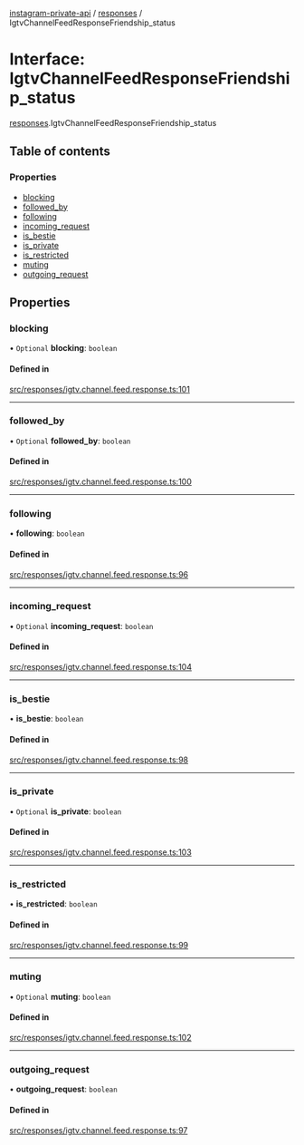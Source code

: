 [instagram-private-api](../../README.md) / [responses](../../modules/responses.md) / IgtvChannelFeedResponseFriendship_status

# Interface: IgtvChannelFeedResponseFriendship\_status

[responses](../../modules/responses.md).IgtvChannelFeedResponseFriendship_status

## Table of contents

### Properties

- [blocking](IgtvChannelFeedResponseFriendship_status.md#blocking)
- [followed\_by](IgtvChannelFeedResponseFriendship_status.md#followed_by)
- [following](IgtvChannelFeedResponseFriendship_status.md#following)
- [incoming\_request](IgtvChannelFeedResponseFriendship_status.md#incoming_request)
- [is\_bestie](IgtvChannelFeedResponseFriendship_status.md#is_bestie)
- [is\_private](IgtvChannelFeedResponseFriendship_status.md#is_private)
- [is\_restricted](IgtvChannelFeedResponseFriendship_status.md#is_restricted)
- [muting](IgtvChannelFeedResponseFriendship_status.md#muting)
- [outgoing\_request](IgtvChannelFeedResponseFriendship_status.md#outgoing_request)

## Properties

### blocking

• `Optional` **blocking**: `boolean`

#### Defined in

[src/responses/igtv.channel.feed.response.ts:101](https://github.com/Nerixyz/instagram-private-api/blob/4971f34/src/responses/igtv.channel.feed.response.ts#L101)

___

### followed\_by

• `Optional` **followed\_by**: `boolean`

#### Defined in

[src/responses/igtv.channel.feed.response.ts:100](https://github.com/Nerixyz/instagram-private-api/blob/4971f34/src/responses/igtv.channel.feed.response.ts#L100)

___

### following

• **following**: `boolean`

#### Defined in

[src/responses/igtv.channel.feed.response.ts:96](https://github.com/Nerixyz/instagram-private-api/blob/4971f34/src/responses/igtv.channel.feed.response.ts#L96)

___

### incoming\_request

• `Optional` **incoming\_request**: `boolean`

#### Defined in

[src/responses/igtv.channel.feed.response.ts:104](https://github.com/Nerixyz/instagram-private-api/blob/4971f34/src/responses/igtv.channel.feed.response.ts#L104)

___

### is\_bestie

• **is\_bestie**: `boolean`

#### Defined in

[src/responses/igtv.channel.feed.response.ts:98](https://github.com/Nerixyz/instagram-private-api/blob/4971f34/src/responses/igtv.channel.feed.response.ts#L98)

___

### is\_private

• `Optional` **is\_private**: `boolean`

#### Defined in

[src/responses/igtv.channel.feed.response.ts:103](https://github.com/Nerixyz/instagram-private-api/blob/4971f34/src/responses/igtv.channel.feed.response.ts#L103)

___

### is\_restricted

• **is\_restricted**: `boolean`

#### Defined in

[src/responses/igtv.channel.feed.response.ts:99](https://github.com/Nerixyz/instagram-private-api/blob/4971f34/src/responses/igtv.channel.feed.response.ts#L99)

___

### muting

• `Optional` **muting**: `boolean`

#### Defined in

[src/responses/igtv.channel.feed.response.ts:102](https://github.com/Nerixyz/instagram-private-api/blob/4971f34/src/responses/igtv.channel.feed.response.ts#L102)

___

### outgoing\_request

• **outgoing\_request**: `boolean`

#### Defined in

[src/responses/igtv.channel.feed.response.ts:97](https://github.com/Nerixyz/instagram-private-api/blob/4971f34/src/responses/igtv.channel.feed.response.ts#L97)
